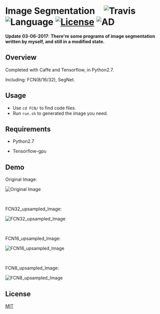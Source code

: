 
# Image Segmentation　![Travis](https://img.shields.io/codecov/c/github/codecov/example-python.svg) ![Language](https://img.shields.io/badge/language-Python-orange.svg) [![License](https://img.shields.io/badge/license-MIT-blue.svg)](./LICENSE.md) ![AD](https://img.shields.io/badge/Image-Segment-ff69b4.svg)
 
__Update 03-06-2017__:   __There're some programs of image segmentation written by myself, and still in a modified state.__

## Overview


Completed with Caffe and Tensorflow, in Python2.7.

Including: FCN(8/16/32), SegNet.

## Usage 

- Use ```cd FCN/``` to find code files.
- Run ```run.sh``` to generated the image you need.

## Requirements

   * Python2.7

   * Tensorflow-gpu

## Demo 

Original Image:

![Original Image](https://github.com/JNingWei/Image-Segmentation/blob/master/FCN/test_data/Elegent_Girl.jpg)

<br>

FCN32_upsampled_Image:

![FCN32_upsampled_Image](https://github.com/JNingWei/Image-Segmentation/blob/master/FCN/generated_image/fcn32_upsampled.jpg)

<br>

FCN16_upsampled_Image:

![FCN16_upsampled_Image](https://github.com/JNingWei/Image-Segmentation/blob/master/FCN/generated_image/fcn16_upsampled.jpg)

<br>

FCN8_upsampled_Image:

![FCN8_upsampled_Image](https://github.com/JNingWei/Image-Segmentation/blob/master/FCN/generated_image/fcn8_upsampled.jpg)

## License

[MIT](https://github.com/JNingWei/Image-Segmentation/blob/master/LICENSE.md)



